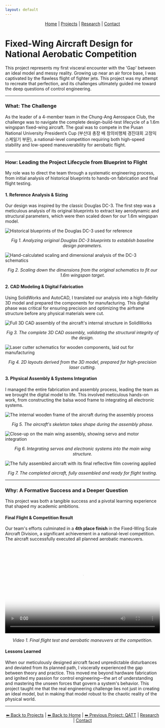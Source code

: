 ```yaml
---
layout: default
---
```


<nav style="text-align:center; margin-bottom:20px;">
  <a href="index.html">Home</a> |
  <a href="projects.html">Projects</a> |
  <a href="research-interests.html">Research</a> |
  <a href="contact.html">Contact</a>
</nav>

# Fixed-Wing Aircraft Design for National Aerobatic Competition

This project represents my first visceral encounter with the 'Gap' between an ideal model and messy reality. Growing up near an air force base, I was captivated by the flawless flight of fighter jets. This project was my attempt to recreate that perfection, and its challenges ultimately guided me toward the deep questions of control engineering.

---

### What: The Challenge
As the leader of a 4-member team in the Chung-Ang Aerospace Club, the challenge was to navigate the complete design-build-test lifecycle of a 1.6m wingspan fixed-wing aircraft. The goal was to compete in the Pusan National University President’s Cup (부산대 총장 배 창의비행체 경진대회 고정익 스케일기 부문), a national-level competition requiring both high-speed stability and low-speed maneuverability for aerobatic flight.

---

### How: Leading the Project Lifecycle from Blueprint to Flight

My role was to direct the team through a systematic engineering process, from initial analysis of historical blueprints to hands-on fabrication and final flight testing.

#### 1. Reference Analysis & Sizing
Our design was inspired by the classic Douglas DC-3. The first step was a meticulous analysis of its original blueprints to extract key aerodynamic and structural parameters, which were then scaled down for our 1.6m wingspan model.

![Historical blueprints of the Douglas DC-3 used for reference](도면3.jpg)
*<center>Fig 1. Analyzing original Douglas DC-3 blueprints to establish baseline design parameters.</center>*

![Hand-calculated scaling and dimensional analysis of the DC-3 schematics](도면2.jpg)
*<center>Fig 2. Scaling down the dimensions from the original schematics to fit our 1.6m wingspan target.</center>*

#### 2. CAD Modeling & Digital Fabrication
Using SolidWorks and AutoCAD, I translated our analysis into a high-fidelity 3D model and prepared the components for manufacturing. This digital phase was critical for ensuring precision and optimizing the airframe structure before any physical materials were cut.

![Full 3D CAD assembly of the aircraft's internal structure in SolidWorks](전체_assm.png)
*<center>Fig 3. The complete 3D CAD assembly, validating the structural integrity of the design.</center>*

![Laser cutter schematics for wooden components, laid out for manufacturing](도면.png)
*<center>Fig 4. 2D layouts derived from the 3D model, prepared for high-precision laser cutting.</center>*

#### 3. Physical Assembly & Systems Integration
I managed the entire fabrication and assembly process, leading the team as we brought the digital model to life. This involved meticulous hands-on work, from constructing the balsa wood frame to integrating all electronic systems.

![The internal wooden frame of the aircraft during the assembly process](조립_1.jpg)
*<center>Fig 5. The aircraft's skeleton takes shape during the assembly phase.</center>*

![Close-up on the main wing assembly, showing servo and motor integration](주익.jpg)
*<center>Fig 6. Integrating servos and electronic systems into the main wing structure.</center>*

![The fully assembled aircraft with its final reflective film covering applied](필름까지_1.jpg)
*<center>Fig 7. The completed aircraft, fully assembled and ready for flight testing.</center>*

---

### Why: A Formative Success and a Deeper Question
This project was both a tangible success and a pivotal learning experience that shaped my academic ambitions.

#### Final Flight & Competition Result
Our team's efforts culminated in a **4th place finish** in the Fixed-Wing Scale Aircraft Division, a significant achievement in a national-level competition. The aircraft successfully executed all planned aerobatic maneuvers.

<center>
  <div style="position:relative; width:100%; max-width:800px; margin:0 auto;">
    <div style="position:relative; padding-bottom:56.25%; height:0; overflow:hidden;">
      <video
        controls
        playsinline
        preload="metadata"
        style="position:absolute; top:0; left:0; width:100%; height:100%;"
        poster="assets/fixed_wing_thumb.jpg">
        <!-- MP4 우선 (Safari 호환) -->
        <source src="videos/fixed_wing_flight.mp4?v=1" type="video/mp4">
        Your browser does not support the video tag.
      </video>
    </div>
  </div>
  <p><i>Video 1. Final flight test and aerobatic maneuvers at the competition.</i></p>
</center>


#### Lessons Learned
When our meticulously designed aircraft faced unpredictable disturbances and deviated from its planned path, I viscerally experienced the gap between theory and practice. This moved me beyond hardware fabrication and ignited my passion for control engineering—the art of understanding and mastering the unseen forces that govern a system's behavior. This project taught me that the real engineering challenge lies not just in creating an ideal model, but in making that model robust to the chaotic reality of the physical world.

---

<nav style="text-align:center; margin-top:20px;">
  <a href="projects.html">⬅ Back to Projects</a> | 
  <a href="index.html">⬅ Back to Home</a> | 
  <a href="QATT-project.html">⬅ Previous Project: QATT</a> | 
  <a href="research-interests.html">Research</a> | 
  <a href="contact.html">Contact</a>
</nav>
